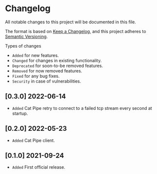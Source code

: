 # Changelog

All notable changes to this project will be documented in this file.

The format is based on [Keep a Changelog](https://keepachangelog.com/en/1.1.0/),
and this project adheres to [Semantic Versioning](https://semver.org/spec/v2.0.0.html).

Types of changes

- `Added` for new features.
- `Changed` for changes in existing functionality.
- `Deprecated` for soon-to-be removed features.
- `Removed` for now removed features.
- `Fixed` for any bug fixes.
- `Security` in case of vulnerabilities.

## [0.3.0] 2022-06-14

- `Added` Cat Pipe retry to connect to a failed tcp stream every second at startup.

## [0.2.0] 2022-05-23

- `Added` Cat Pipe client.

## [0.1.0] 2021-09-24

- `Added` First official release.

